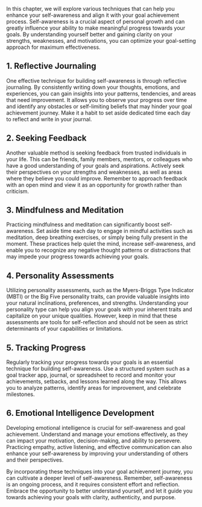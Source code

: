 
In this chapter, we will explore various techniques that can help you enhance your self-awareness and align it with your goal achievement process. Self-awareness is a crucial aspect of personal growth and can greatly influence your ability to make meaningful progress towards your goals. By understanding yourself better and gaining clarity on your strengths, weaknesses, and motivations, you can optimize your goal-setting approach for maximum effectiveness.

## 1\. Reflective Journaling

One effective technique for building self-awareness is through reflective journaling. By consistently writing down your thoughts, emotions, and experiences, you can gain insights into your patterns, tendencies, and areas that need improvement. It allows you to observe your progress over time and identify any obstacles or self-limiting beliefs that may hinder your goal achievement journey. Make it a habit to set aside dedicated time each day to reflect and write in your journal.

## 2\. Seeking Feedback

Another valuable method is seeking feedback from trusted individuals in your life. This can be friends, family members, mentors, or colleagues who have a good understanding of your goals and aspirations. Actively seek their perspectives on your strengths and weaknesses, as well as areas where they believe you could improve. Remember to approach feedback with an open mind and view it as an opportunity for growth rather than criticism.

## 3\. Mindfulness and Meditation

Practicing mindfulness and meditation can significantly boost self-awareness. Set aside time each day to engage in mindful activities such as meditation, deep breathing exercises, or simply being fully present in the moment. These practices help quiet the mind, increase self-awareness, and enable you to recognize any negative thought patterns or distractions that may impede your progress towards achieving your goals.

## 4\. Personality Assessments

Utilizing personality assessments, such as the Myers-Briggs Type Indicator (MBTI) or the Big Five personality traits, can provide valuable insights into your natural inclinations, preferences, and strengths. Understanding your personality type can help you align your goals with your inherent traits and capitalize on your unique qualities. However, keep in mind that these assessments are tools for self-reflection and should not be seen as strict determinants of your capabilities or limitations.

## 5\. Tracking Progress

Regularly tracking your progress towards your goals is an essential technique for building self-awareness. Use a structured system such as a goal tracker app, journal, or spreadsheet to record and monitor your achievements, setbacks, and lessons learned along the way. This allows you to analyze patterns, identify areas for improvement, and celebrate milestones.

## 6\. Emotional Intelligence Development

Developing emotional intelligence is crucial for self-awareness and goal achievement. Understand and manage your emotions effectively, as they can impact your motivation, decision-making, and ability to persevere. Practicing empathy, active listening, and effective communication can also enhance your self-awareness by improving your understanding of others and their perspectives.

By incorporating these techniques into your goal achievement journey, you can cultivate a deeper level of self-awareness. Remember, self-awareness is an ongoing process, and it requires consistent effort and reflection. Embrace the opportunity to better understand yourself, and let it guide you towards achieving your goals with clarity, authenticity, and purpose.
